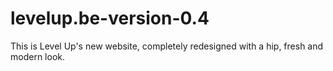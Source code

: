 # levelup.be-version-0.4
This is Level Up's new website, completely redesigned with a hip, fresh and modern look.
